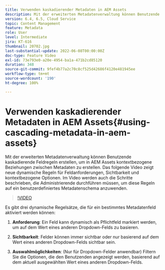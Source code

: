 ```yaml
---
title: Verwenden kaskadierender Metadaten in AEM Assets
description: Mit der erweiterten Metadatenverwaltung können Benutzende kaskadierende Feldregeln erstellen, um in AEM Assets kontextbezogene Beziehungen zwischen Metadaten zu erstellen. Das folgende Video zeigt neue dynamische Regeln für Feldanforderungen, Sichtbarkeit und kontextbezogene Optionen. Im Video werden auch die Schritte beschrieben, die Administrierende durchführen müssen, um diese Regeln auf ein benutzerdefiniertes Metadatenschema anzuwenden.
version: 6.4, 6.5, Cloud Service
topic: Content Management
feature: Metadata
role: User
level: Intermediate
jira: KT-616
thumbnail: 20702.jpg
last-substantial-update: 2022-06-08T00:00:00Z
doc-type: Feature Video
exl-id: 73e793e0-a20e-4954-ba1a-471b2cd85120
duration: 348
source-git-commit: 9fef4b77a2c70c8cf525d42686f4120e481945ee
workflow-type: tm+mt
source-wordcount: '190'
ht-degree: 100%

---
```


# Verwenden kaskadierender Metadaten in AEM Assets{#using-cascading-metadata-in-aem-assets}

Mit der erweiterten Metadatenverwaltung können Benutzende kaskadierende Feldregeln erstellen, um in AEM Assets kontextbezogene Beziehungen zwischen Metadaten zu erstellen. Das folgende Video zeigt neue dynamische Regeln für Feldanforderungen, Sichtbarkeit und kontextbezogene Optionen. Im Video werden auch die Schritte beschrieben, die Administrierende durchführen müssen, um diese Regeln auf ein benutzerdefiniertes Metadatenschema anzuwenden.

>[!VIDEO](https://video.tv.adobe.com/v/20702?quality=12&learn=on)

Es gibt drei dynamische Regelsätze, die für ein bestimmtes Metadatenfeld aktiviert werden können:

1. **Anforderung**: Ein Feld kann dynamisch als Pflichtfeld markiert werden, um auf dem Wert eines anderen Dropdown-Felds zu basieren.

2. **Sichtbarkeit**: Felder können immer sichtbar oder nur basierend auf dem Wert eines anderen Dropdown-Felds sichtbar sein.

3. **Auswahlmöglichkeiten**: (Nur für Dropdown-Felder anwendbar) Filtern Sie die Optionen, die den Benutzenden angezeigt werden, basierend auf dem aktuell ausgewählten Wert eines anderen Dropdown-Felds.
